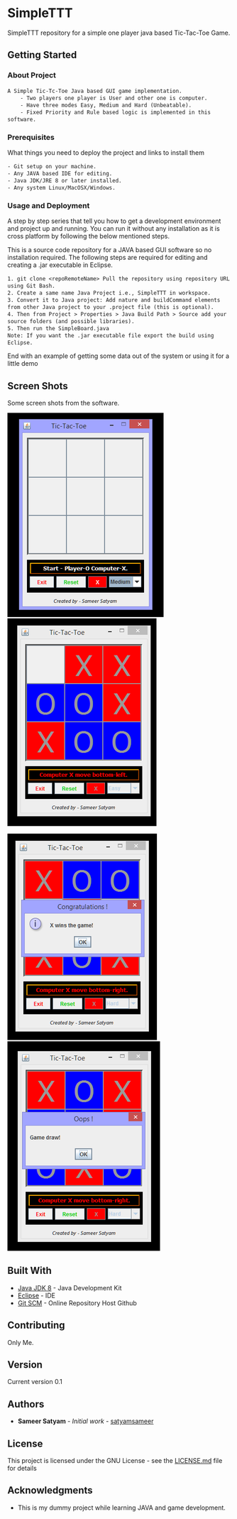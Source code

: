 # SimpleTTT
SimpleTTT repository for a simple one player java based Tic-Tac-Toe Game.

## Getting Started

### About Project

```
A Simple Tic-Tc-Toe Java based GUI game implementation.
	- Two players one player is User and other one is computer.
	- Have three modes Easy, Medium and Hard (Unbeatable).
	- Fixed Priority and Rule based logic is implemented in this software.
```

### Prerequisites

What things you need to deploy the project and links to install them

```
- Git setup on your machine.
- Any JAVA based IDE for editing.
- Java JDK/JRE 8 or later installed.
- Any system Linux/MacOSX/Windows.
```

### Usage and Deployment

A step by step series that tell you how to get a development environment and project up and running. You can run it without any installation as it is cross platform by following the below mentioned steps.

This is a source code repository for a JAVA based GUI software so no installation required.
The following steps are required for editing and creating a .jar executable in Eclipse.

```
1. git clone <repoRemoteName> Pull the repository using repository URL using Git Bash.
2. Create a same name Java Project i.e., SimpleTTT in workspace.
3. Convert it to Java project: Add nature and buildCommand elements from other Java project to your .project file (this is optional).
4. Then from Project > Properties > Java Build Path > Source add your source folders (and possible libraries).
5. Then run the SimpleBoard.java
Note: If you want the .jar executable file export the build using Eclipse.

```

End with an example of getting some data out of the system or using it for a little demo

## Screen Shots

Some screen shots from the software.

![Initial Screen](https://github.com/satyamsameer/SimpleTTT/blob/master/screenshots/1.png) ![Between Gameplay](https://github.com/satyamsameer/SimpleTTT/blob/master/screenshots/2.png)

![Congratulations](https://github.com/satyamsameer/SimpleTTT/blob/master/screenshots/3.png) ![Draw](https://github.com/satyamsameer/SimpleTTT/blob/master/screenshots/4.png)


## Built With

* [Java JDK 8](http://www.oracle.com/technetwork/java/javase/downloads/jdk8-downloads-2133151.html) - Java Development Kit
* [Eclipse](http://www.eclipse.org/downloads/packages/eclipse-ide-java-developers/lunasr2) - IDE
* [Git SCM](https://git-scm.com/downloads) - Online Repository Host Github

## Contributing

Only Me.

## Version

Current version 0.1 

## Authors

* **Sameer Satyam** - *Initial work* - [satyamsameer](https://github.com/satyamsameer)


## License

This project is licensed under the GNU License - see the [LICENSE.md](LICENSE.md) file for details

## Acknowledgments

* This is my dummy project while learning JAVA and game development.
